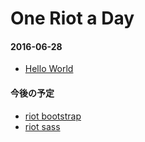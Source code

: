 # One Riot a Day
#### 2016-06-28
* [Hello World](./one_riot_a_day/hello_world.html)

#### 今後の予定
* [riot bootstrap](https://github.com/cognitom/riot-bootstrap)
* [riot sass](http://phiary.me/riot-js-use-sass/)
